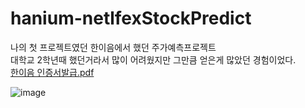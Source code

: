 # hanium-netlfexStockPredict
나의 첫 프로젝트였던 한이음에서 했던 주가예측프로젝트  
대학교 2학년때 했던거라서 많이 어려웠지만 그만큼 얻은게 많았던 경험이었다.  
[한이음 인증서발급.pdf](https://github.com/dohun-mat/hanium-netlfexStockPredict/files/11024351/default.pdf)  


![image](https://user-images.githubusercontent.com/81942144/226501622-2cd2f4d4-d532-4d5b-af41-fb12effa5284.png)
